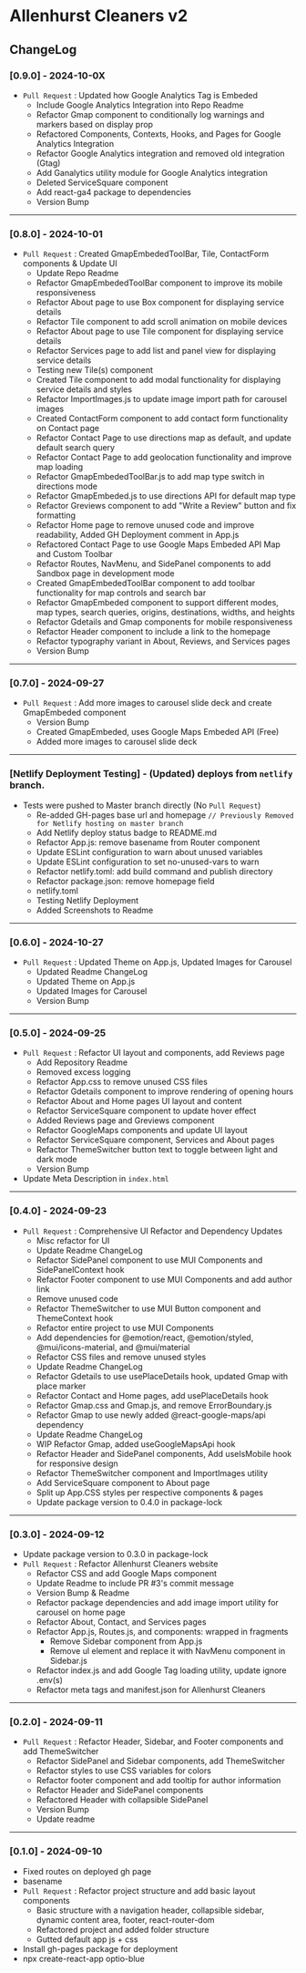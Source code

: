 # Allenhurst Cleaners v2

## ChangeLog

### [0.9.0] - 2024-10-0X

- `Pull Request` : Updated how Google Analytics Tag is Embeded
  - Include Google Analytics Integration into Repo Readme
  - Refactor Gmap component to conditionally log warnings and markers based on display prop
  - Refactored Components, Contexts, Hooks, and Pages for Google Analytics Integration
  - Refactor Google Analytics integration and removed old integration (Gtag)
  - Add Ganalytics utility module for Google Analytics integration
  - Deleted ServiceSquare component
  - Add react-ga4 package to dependencies
  - Version Bump

---

### [0.8.0] - 2024-10-01

- `Pull Request` : Created GmapEmbededToolBar, Tile, ContactForm components & Update UI
  - Update Repo Readme
  - Refactor GmapEmbededToolBar component to improve its mobile responsiveness
  - Refactor About page to use Box component for displaying service details
  - Refactor Tile component to add scroll animation on mobile devices
  - Refactor About page to use Tile component for displaying service details
  - Refactor Services page to add list and panel view for displaying service details
  - Testing new Tile(s) component
  - Created Tile component to add modal functionality for displaying service details and styles
  - Refactor ImportImages.js to update image import path for carousel images
  - Created ContactForm component to add contact form functionality on Contact page
  - Refactor Contact Page to use directions map as default, and update default search query
  - Refactor Contact Page to add geolocation functionality and improve map loading
  - Refactor GmapEmbededToolBar.js to add map type switch in directions mode
  - Refactor GmapEmbeded.js to use directions API for default map type
  - Refactor Greviews component to add "Write a Review" button and fix formatting
  - Refactor Home page to remove unused code and improve readability, Added GH Deployment comment in App.js
  - Refactored Contact Page to use Google Maps Embeded API Map and Custom Toolbar
  - Refactor Routes, NavMenu, and SidePanel components to add Sandbox page in development mode
  - Created GmapEmbededToolBar component to add toolbar functionality for map controls and search bar
  - Refactor GmapEmbeded component to support different modes, map types, search queries, origins, destinations, widths, and heights
  - Refactor Gdetails and Gmap components for mobile responsiveness
  - Refactor Header component to include a link to the homepage
  - Refactor typography variant in About, Reviews, and Services pages
  - Version Bump

---

### [0.7.0] - 2024-09-27

- `Pull Request` : Add more images to carousel slide deck and create GmapEmbeded component
  - Version Bump
  - Created GmapEmbeded, uses Google Maps Embeded API (Free)
  - Added more images to carousel slide deck

---

### [Netlify Deployment Testing] - (Updated) deploys from `netlify` branch.

- Tests were pushed to Master branch directly (No `Pull Request`)
  - Re-added GH-pages base url and homepage `// Previously Removed for Netlify hosting on master branch`
  - Add Netlify deploy status badge to README.md
  - Refactor App.js: remove basename from Router component
  - Update ESLint configuration to warn about unused variables
  - Update ESLint configuration to set no-unused-vars to warn
  - Refactor netlify.toml: add build command and publish directory
  - Refactor package.json: remove homepage field
  - netlify.toml
  - Testing Netlify Deployment
  - Added Screenshots to Readme

---

### [0.6.0] - 2024-10-27

- `Pull Request` : Updated Theme on App.js, Updated Images for Carousel
  - Updated Readme ChangeLog
  - Updated Theme on App.js
  - Updated Images for Carousel
  - Version Bump

---

### [0.5.0] - 2024-09-25

- `Pull Request` : Refactor UI layout and components, add Reviews page
  - Add Repository Readme
  - Removed excess logging
  - Refactor App.css to remove unused CSS files
  - Refactor Gdetails component to improve rendering of opening hours
  - Refactor About and Home pages UI layout and content
  - Refactor ServiceSquare component to update hover effect
  - Added Reviews page and Greviews component
  - Refactor GoogleMaps components and update UI layout
  - Refactor ServiceSquare component, Services and About pages
  - Refactor ThemeSwitcher button text to toggle between light and dark mode
  - Version Bump
- Update Meta Description in `index.html`

---

### [0.4.0] - 2024-09-23

- `Pull Request` : Comprehensive UI Refactor and Dependency Updates
  - Misc refactor for UI
  - Update Readme ChangeLog
  - Refactor SidePanel component to use MUI Components and SidePanelContext hook
  - Refactor Footer component to use MUI Components and add author link
  - Remove unused code
  - Refactor ThemeSwitcher to use MUI Button component and ThemeContext hook
  - Refactor entire project to use MUI Components
  - Add dependencies for @emotion/react, @emotion/styled, @mui/icons-material, and @mui/material
  - Refactor CSS files and remove unused styles
  - Update Readme ChangeLog
  - Refactor Gdetails to use usePlaceDetails hook, updated Gmap with place marker
  - Refactor Contact and Home pages, add usePlaceDetails hook
  - Refactor Gmap.css and Gmap.js, and remove ErrorBoundary.js
  - Refactor Gmap to use newly added @react-google-maps/api dependency
  - Update Readme ChangeLog
  - WIP Refactor Gmap, added useGoogleMapsApi hook
  - Refactor Header and SidePanel components, Add useIsMobile hook for responsive design
  - Refactor ThemeSwitcher component and ImportImages utility
  - Add ServiceSquare component to About page
  - Split up App.CSS styles per respective components & pages
  - Update package version to 0.4.0 in package-lock

---

### [0.3.0] - 2024-09-12

- Update package version to 0.3.0 in package-lock
- `Pull Request` : Refactor Allenhurst Cleaners website
  - Refactor CSS and add Google Maps component
  - Update Readme to include PR #3's commit message
  - Version Bump & Readme
  - Refactor package dependencies and add image import utility for carousel on home page
  - Refactor About, Contact, and Services pages
  - Refactor App.js, Routes.js, and components: wrapped in fragments
    - Remove Sidebar component from App.js
    - Remove ul element and replace it with NavMenu component in Sidebar.js
  - Refactor index.js and add Google Tag loading utility, update ignore .env(s)
  - Refactor meta tags and manifest.json for Allenhurst Cleaners

---

### [0.2.0] - 2024-09-11

- `Pull Request` : Refactor Header, Sidebar, and Footer components and add ThemeSwitcher
  - Refactor SidePanel and Sidebar components, add ThemeSwitcher
  - Refactor styles to use CSS variables for colors
  - Refactor footer component and add tooltip for author information
  - Refactor Header and SidePanel components
  - Refactored Header with collapsible SidePanel
  - Version Bump
  - Update readme

---

### [0.1.0] - 2024-09-10

- Fixed routes on deployed gh page
- basename
- `Pull Request` : Refactor project structure and add basic layout components
  - Basic structure with a navigation header, collapsible sidebar, dynamic content area, footer, react-router-dom
  - Refactored project and added folder structure
  - Gutted default app js + css
- Install gh-pages package for deployment
- npx create-react-app optio-blue
